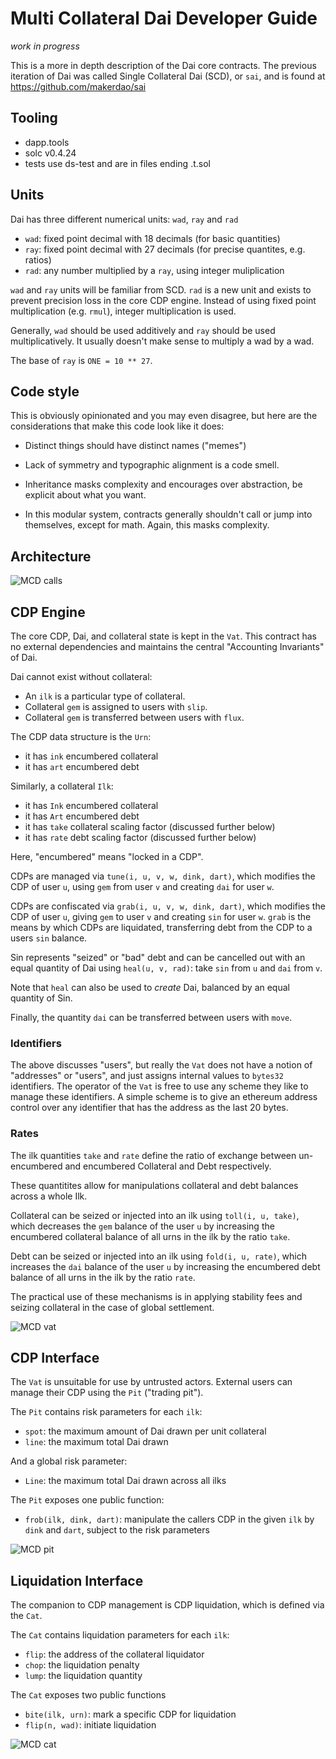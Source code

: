 # Multi Collateral Dai Developer Guide

*work in progress*

This is a more in depth description of the Dai core contracts. The
previous iteration of Dai was called Single Collateral Dai (SCD), or
`sai`, and is found at https://github.com/makerdao/sai


## Tooling

- dapp.tools
- solc v0.4.24
- tests use ds-test and are in files ending .t.sol


## Units

Dai has three different numerical units: `wad`, `ray` and `rad`

- `wad`: fixed point decimal with 18 decimals (for basic quantities)
- `ray`: fixed point decimal with 27 decimals (for precise quantites, e.g. ratios)
- `rad`: any number multiplied by a `ray`, using integer muliplication

`wad` and `ray` units will be familiar from SCD. `rad` is a new unit and
exists to prevent precision loss in the core CDP engine. Instead of
using fixed point multiplication (e.g. `rmul`), integer multiplication is used.

Generally, `wad` should be used additively and `ray` should be used
multiplicatively. It usually doesn't make sense to multiply a wad by a
wad.

The base of `ray` is `ONE = 10 ** 27`.


## Code style

This is obviously opinionated and you may even disagree, but here are
the considerations that make this code look like it does:

- Distinct things should have distinct names ("memes")

- Lack of symmetry and typographic alignment is a code smell.

- Inheritance masks complexity and encourages over abstraction, be
  explicit about what you want.

- In this modular system, contracts generally shouldn't call or jump
  into themselves, except for math. Again, this masks complexity.


## Architecture

![MCD calls](img/mcd-calls.png)

## CDP Engine

The core CDP, Dai, and collateral state is kept in the `Vat`. This
contract has no external dependencies and maintains the central
"Accounting Invariants" of Dai.

Dai cannot exist without collateral:

- An `ilk` is a particular type of collateral.
- Collateral `gem` is assigned to users with `slip`.
- Collateral `gem` is transferred between users with `flux`.

The CDP data structure is the `Urn`:

- it has `ink` encumbered collateral
- it has `art` encumbered debt

Similarly, a collateral `Ilk`:

- it has `Ink` encumbered collateral
- it has `Art` encumbered debt
- it has `take` collateral scaling factor (discussed further below)
- it has `rate` debt scaling factor (discussed further below)

Here, "encumbered" means "locked in a CDP".

CDPs are managed via `tune(i, u, v, w, dink, dart)`, which modifies the
CDP of user `u`, using `gem` from user `v` and creating `dai` for user
`w`.

CDPs are confiscated via `grab(i, u, v, w, dink, dart)`, which modifies
the CDP of user `u`, giving `gem` to user `v` and creating `sin` for
user `w`. `grab` is the means by which CDPs are liquidated, transferring
debt from the CDP to a users `sin` balance.

Sin represents "seized" or "bad" debt and can be cancelled out with an
equal quantity of Dai using `heal(u, v, rad)`: take `sin` from `u` and
`dai` from `v`.

Note that `heal` can also be used to *create* Dai, balanced by an equal
quantity of Sin.

Finally, the quantity `dai` can be transferred between users with `move`.

### Identifiers

The above discusses "users", but really the `Vat` does not have a
notion of "addresses" or "users", and just assigns internal values to
`bytes32` identifiers. The operator of the `Vat` is free to use any
scheme they like to manage these identifiers. A simple scheme
is to give an ethereum address control over any identifier that has the
address as the last 20 bytes.


### Rates

The ilk quantities `take` and `rate` define the ratio of exchange
between un-encumbered and encumbered Collateral and Debt respectively.

These quantitites allow for manipulations collateral and debt balances
across a whole Ilk.

Collateral can be seized or injected into an ilk using `toll(i, u, take)`,
which decreases the `gem` balance of the user `u` by increasing the
encumbered collateral balance of all urns in the ilk by the ratio
`take`.

Debt can be seized or injected into an ilk using `fold(i, u, rate)`,
which increases the `dai` balance of the user `u` by increasing the
encumbered debt balance of all urns in the ilk by the ratio `rate`.

The practical use of these mechanisms is in applying stability fees and
seizing collateral in the case of global settlement.

![MCD vat](img/mcd-vat.png)


## CDP Interface

The `Vat` is unsuitable for use by untrusted actors. External
users can manage their CDP using the `Pit` ("trading pit").

The `Pit` contains risk parameters for each `ilk`:

- `spot`: the maximum amount of Dai drawn per unit collateral
- `line`: the maximum total Dai drawn

And a global risk parameter:

- `Line`: the maximum total Dai drawn across all ilks

The `Pit` exposes one public function:

- `frob(ilk, dink, dart)`: manipulate the callers CDP in the given `ilk`
  by `dink` and `dart`, subject to the risk parameters

![MCD pit](img/mcd-pit.png)


## Liquidation Interface

The companion to CDP management is CDP liquidation, which is defined via
the `Cat`.

The `Cat` contains liquidation parameters for each `ilk`:

- `flip`: the address of the collateral liquidator
- `chop`: the liquidation penalty
- `lump`: the liquidation quantity

The `Cat` exposes two public functions

- `bite(ilk, urn)`: mark a specific CDP for liquidation
- `flip(n, wad)`: initiate liquidation

![MCD cat](img/mcd-cat.png)

